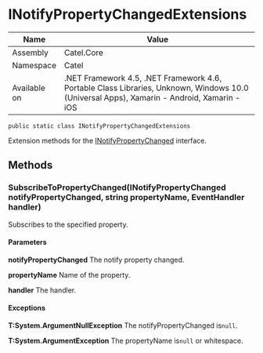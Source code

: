 

# INotifyPropertyChangedExtensions

Name|Value
---|---
Assembly|Catel.Core
Namespace|Catel
Available on|.NET Framework 4.5, .NET Framework 4.6, Portable Class Libraries, Unknown, Windows 10.0 (Universal Apps), Xamarin - Android, Xamarin - iOS

```
public static class INotifyPropertyChangedExtensions
```

Extension methods for the [INotifyPropertyChanged](#) interface.



## Methods

### SubscribeToPropertyChanged(INotifyPropertyChanged notifyPropertyChanged, string propertyName, EventHandler<PropertyChangedEventArgs> handler)

Subscribes to the specified property.

#### Parameters

**notifyPropertyChanged**
The notify property changed.

**propertyName**
Name of the property.

**handler**
The handler.

#### Exceptions

**T:System.ArgumentNullException**
The notifyPropertyChanged is`null`.

**T:System.ArgumentException**
The propertyName is`null` or whitespace.



